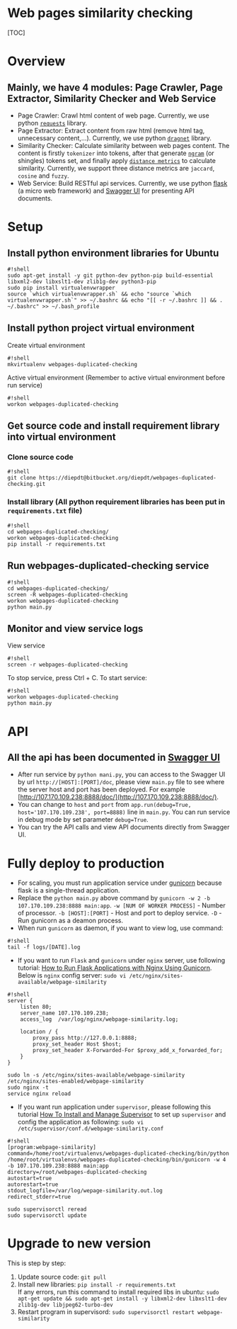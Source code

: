 # Web pages similarity checking #

[TOC]

# Overview #
## Mainly, we have 4 modules: Page Crawler, Page Extractor, Similarity Checker and Web Service ##
* Page Crawler: Crawl html content of web page. Currently, we use python [`requests`](https://github.com/kennethreitz/requests) library.
* Page Extractor: Extract content from raw html (remove html tag, unnecessary content,...). Currently, we use python [`dragnet`](https://github.com/seomoz/dragnet)  library.
* Similarity Checker: Calculate similarity between web pages content. The content is firstly `tokenizer` into tokens, after that generate [`ngram`](https://en.wikipedia.org/wiki/N-gram) (or shingles) tokens set, and finally apply [`distance metrics`](http://dataaspirant.com/2015/04/11/five-most-popular-similarity-measures-implementation-in-python/) to calculate similarity. Currently, we support three distance metrics are `jaccard`, `cosine` and `fuzzy`.
* Web Service: Build RESTful api services. Currently, we use python [flask](http://flask.pocoo.org/) (a micro web framework) and [Swagger UI](http://swagger.io/) for presenting API documents.
# Setup #
## Install python environment libraries for Ubuntu ##
```
#!shell
sudo apt-get install -y git python-dev python-pip build-essential libxml2-dev libxslt1-dev zlib1g-dev python3-pip
sudo pip install virtualenvwrapper
source `which virtualenvwrapper.sh` && echo "source `which virtualenvwrapper.sh`" >> ~/.bashrc && echo "[[ -r ~/.bashrc ]] && . ~/.bashrc" >> ~/.bash_profile

```
## Install python project virtual environment ##
Create virtual environment
```
#!shell
mkvirtualenv webpages-duplicated-checking

```
Active virtual environment (Remember to active virtual environment before run service)
```
#!shell
workon webpages-duplicated-checking

```
## Get source code and install requirement library into virtual environment ##
### Clone source code ###
```
#!shell
git clone https://diepdt@bitbucket.org/diepdt/webpages-duplicated-checking.git

```
### Install library (All python requirement libraries has been put in `requirements.txt` file) ###
```
#!shell
cd webpages-duplicated-checking/
workon webpages-duplicated-checking
pip install -r requirements.txt

```
## Run webpages-duplicated-checking service ##
```
#!shell
cd webpages-duplicated-checking/
screen -R webpages-duplicated-checking
workon webpages-duplicated-checking
python main.py

```
## Monitor and view service logs ##
View service
```
#!shell
screen -r webpages-duplicated-checking

```
To stop service, press Ctrl + C.
To start service:
```
#!shell
workon webpages-duplicated-checking
python main.py

```
# API #
## All the api has been documented in [Swagger UI](http://swagger.io/) ##
* After run service by `python mani.py`, you can access to the Swagger UI by url `http://[HOST]:[PORT]/doc`, please view `main.py` file to see where the server host and port has been deployed. For example [http://107.170.109.238:8888/doc/](http://107.170.109.238:8888/doc/).
* You can change to `host` and `port` from `app.run(debug=True, host='107.170.109.238', port=8888)` line in `main.py`. You can run service in debug mode by set parameter `debug=True`.
* You can try the API calls and view API documents directly from Swagger UI.

# Fully deploy to production #
* For scaling, you must run application service under [gunicorn](http://flask.pocoo.org/docs/0.10/deploying/wsgi-standalone/) because flask is a single-thread application.
* Replace the `python main.py` above command by `gunicorn -w 2 -b 107.170.109.238:8888 main:app`. `-w [NUM OF WORKER PROCESS]` - Number of processor. `-b [HOST]:[PORT]` - Host and port to deploy service. `-D` - Run gunicorn as a deamon process.
* When run `gunicorn` as daemon, if you want to view log, use command:
```
#!shell
tail -f logs/[DATE].log
```
* If you want to run `Flask` and `gunicorn` under `nginx` server, use following tutorial: [How to Run Flask Applications with Nginx Using Gunicorn](http://www.onurguzel.com/how-to-run-flask-applications-with-nginx-using-gunicorn/). Below is `nginx` config server: `sudo vi /etc/nginx/sites-available/webpage-similarity`
```
#!shell
server {
    listen 80;
    server_name 107.170.109.238;
    access_log  /var/log/nginx/webpage-similarity.log;

    location / {
        proxy_pass http://127.0.0.1:8888;
        proxy_set_header Host $host;
        proxy_set_header X-Forwarded-For $proxy_add_x_forwarded_for;
    }
}
```
```
sudo ln -s /etc/nginx/sites-available/webpage-similarity /etc/nginx/sites-enabled/webpage-similarity
sudo nginx -t
service nginx reload
```
* If you want run application under `supervisor`, please following this tutorial [How To Install and Manage Supervisor](https://www.digitalocean.com/community/tutorials/how-to-install-and-manage-supervisor-on-ubuntu-and-debian-vps) to set up `supervisor` and config the application as following: `sudo vi /etc/supervisor/conf.d/webpage-similarity.conf`
```
#!shell
[program:webpage-similarity]
command=/home/root/virtualenvs/webpages-duplicated-checking/bin/python /home/root/virtualenvs/webpages-duplicated-checking/bin/gunicorn -w 4 -b 107.170.109.238:8888 main:app
directory=/root/webpages-duplicated-checking
autostart=true
autorestart=true
stdout_logfile=/var/log/wepage-similarity.out.log
redirect_stderr=true
```
```
sudo supervisorctl reread
sudo supervisorctl update
```

# Upgrade to new version #
This is step by step:  
1. Update source code: `git pull`  
2. Install new libraries: `pip install -r requirements.txt`  
If any errors, run this command to install required libs in ubuntu: `sudo apt-get update && sudo apt-get install -y libxml2-dev libxslt1-dev zlib1g-dev libjpeg62-turbo-dev`  
3. Restart program in supervisord: `sudo supervisorctl restart webpage-similarity`